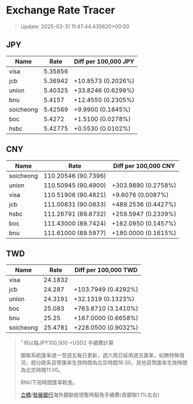 # Exchange Rate Tracer

> Update: 2025-03-31 11:47:44.435620+00:00

## JPY

| Name      |    Rate | Diff per 100,000 JPY   |
|-----------|---------|------------------------|
| visa      | 5.35856 |                        |
| jcb       | 5.36942 | +10.8573 (0.2026%)     |
| union     | 5.40325 | +33.8246 (0.6299%)     |
| bnu       | 5.4157  | +12.4550 (0.2305%)     |
| soicheong | 5.42569 | +9.9900 (0.1845%)      |
| boc       | 5.4272  | +1.5100 (0.0278%)      |
| hsbc      | 5.42775 | +0.5530 (0.0102%)      |

## CNY

| Name      | Rate                | Diff per 100,000 CNY   |
|-----------|---------------------|------------------------|
| soicheong | 110.20546	(90.7396) |                        |
| union     | 110.50945	(90.4900) | +303.9890 (0.2758%)    |
| visa      | 110.51906	(90.4821) | +9.6076 (0.0087%)      |
| jcb       | 111.00831	(90.0833) | +489.2536 (0.4427%)    |
| hsbc      | 111.26791	(89.8732) | +259.5947 (0.2339%)    |
| boc       | 111.43000	(89.7424) | +162.0950 (0.1457%)    |
| bnu       | 111.61000	(89.5977) | +180.0000 (0.1615%)    |

## TWD

| Name      |    Rate | Diff per 100,000 TWD   |
|-----------|---------|------------------------|
| visa      | 24.1832 |                        |
| jcb       | 24.287  | +103.7949 (0.4292%)    |
| union     | 24.3191 | +32.1319 (0.1323%)     |
| boc       | 25.083  | +763.8710 (3.1410%)    |
| bnu       | 25.25   | +167.0000 (0.6658%)    |
| soicheong | 25.4781 | +228.0500 (0.9032%)    |


> ¹ IB以每JPY100,000 +USD2 手續費計算
>
> 銀聯系統匯率週一至週五每日更新，週六周日延用週五匯率。如無特殊情況，部分歐系貨幣匯率生效時間為北京時間16:30，其他貨幣匯率生效時間為北京時間11:00。
>
> BNU下班時間匯率較差。
>
> [立橋](https://www.wlbank.com.mo/uploads/ueditor/file/20181211/1544536513900230.pdf)/[發展銀行](https://www.mdb.com.mo/Service_Charges_20230728.pdf)海外銀聯提現暫時豁免手續費(貴銀聯1.1%左右)

